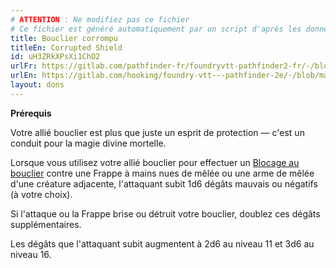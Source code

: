 ```yaml
---
# ATTENTION : Ne modifiez pas ce fichier
# Ce fichier est généré automatiquement par un script d'après les données du module Foundry VTT officiel et de sa traduction
title: Bouclier corrompu
titleEn: Corrupted Shield
id: uH3ZRkXPsXi1ChO2
urlFr: https://gitlab.com/pathfinder-fr/foundryvtt-pathfinder2-fr/-/blob/master/data/feats/uH3ZRkXPsXi1ChO2.htm
urlEn: https://gitlab.com/hooking/foundry-vtt---pathfinder-2e/-/blob/master/packs/data/feats.db/corrupted-shield.json
layout: dons
---
```

**Prérequis** <a class="entity-link" data-pack="pf2e.feats-srd" data-id="lix0Utu4g8mQ0ZtI" draggable="true">

Votre allié bouclier est plus que juste un esprit de protection — c'est un conduit pour la magie divine mortelle.

Lorsque vous utilisez votre allié bouclier pour effectuer un [Blocage au bouclier](blocage-au-bouclier.md) contre une Frappe à mains nues de mêlée ou une arme de mêlée d'une créature adjacente, l'attaquant subit <a class="inline-roll roll" data-mode="roll" data-flavor="" data-formula="1d6" title="1d6"><i class="fas fa-dice-d20"></i> 1d6</a> dégâts mauvais ou négatifs (à votre choix).

Si l'attaque ou la Frappe brise ou détruit votre bouclier, doublez ces dégâts supplémentaires.

Les dégâts que l'attaquant subit augmentent à <a class="inline-roll roll" data-mode="roll" data-flavor="" data-formula="2d6" title="2d6"><i class="fas fa-dice-d20"></i>2d6</a> au niveau 11 et <a class="inline-roll roll" data-mode="roll" data-flavor="" data-formula="3d6" title="3d6"><i class="fas fa-dice-d20"></i>3d6</a> au niveau 16.
